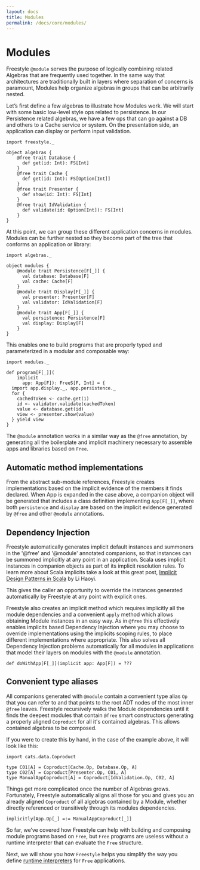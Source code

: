 ```yaml
---
layout: docs
title: Modules
permalink: /docs/core/modules/
---
```


# Modules

Freestyle `@module` serves the purpose of logically combining related Algebras that are frequently used together.
In the same way that architectures are traditionally built in layers where separation of concerns is paramount, Modules
help organize algebras in groups that can be arbitrarily nested.

Let’s first define a few algebras to illustrate how Modules work. We will start with some basic low-level style ops related to persistence. In our Persistence related algebras, we have a few ops that can go against a DB and others to a Cache service or system. On the presentation side, an application can display or perform input validation.

```tut:book
import freestyle._

object algebras {
    @free trait Database {
      def get(id: Int): FS[Int]
    }
    @free trait Cache {
      def get(id: Int): FS[Option[Int]]
    }
    @free trait Presenter {
      def show(id: Int): FS[Int]
    }
    @free trait IdValidation {
      def validate(id: Option[Int]): FS[Int]
    }
}
```

At this point, we can group these different application concerns in modules.
Modules can be further nested so they become part of the tree that conforms an application or library:


```tut:book
import algebras._

object modules {
    @module trait Persistence[F[_]] {
      val database: Database[F]
      val cache: Cache[F]
    }
    @module trait Display[F[_]] {
      val presenter: Presenter[F]
      val validator: IdValidation[F]
    }
    @module trait App[F[_]] {
      val persistence: Persistence[F]
      val display: Display[F]
    }
}
```

This enables one to build programs that are properly typed and parameterized in a modular and composable way:

```tut:book
import modules._

def program[F[_]](
	implicit
	  app: App[F]): FreeS[F, Int] = {
  import app.display._, app.persistence._
  for {
    cachedToken <- cache.get(1)
    id <- validator.validate(cachedToken)
    value <- database.get(id)
    view <- presenter.show(value)
  } yield view
}
```

The `@module` annotation works in a similar way as the `@free` annotation, by generating all the boilerplate
and implicit machinery necessary to assemble apps and libraries based on `Free`.

## Automatic method implementations

From the abstract sub-module references, Freestyle creates implementations based on the implicit evidence of the members it finds declared. When App is expanded in the case above, a companion object will be generated that includes a class definition implementing `App[F[_]]`, where both `persistence` and `display` are based on the implicit evidence generated by `@free` and other `@module` annotations.

## Dependency Injection

Freestyle automatically generates implicit default instances and summoners in the '@free' and '@module' annotated companions, so that instances can be summoned implicitly at any point in an application.
Scala uses implicit instances in companion objects as part of its implicit resolution rules. To learn more about Scala implicits take a look at this great
post, [Implicit Design Patterns in Scala](http://www.lihaoyi.com/post/ImplicitDesignPatternsinScala.html) by Li Haoyi.

This gives the caller an opportunity to override the instances generated automatically by Freestyle at any point with explicit ones.

Freestyle also creates an implicit method which requires implicitly all the module dependencies and a convenient `apply` method which allows obtaining
Module instances in an easy way. As in `@free` this effectively enables implicits based Dependency Injection where you may choose to override implementations
using the implicits scoping rules, to place different implementations where appropriate.
This also solves all Dependency Injection problems automatically for all modules in applications that model their layers on modules with the `@module` annotation.

```tut:book
def doWithApp[F[_]](implicit app: App[F]) = ???
```

## Convenient type aliases

All companions generated with `@module` contain a convenient type alias `Op` that you can refer to and that points to the root ADT nodes of the most inner `@free` leaves.
Freestyle recursively walks the Module dependencies until it finds the deepest modules that contain `@free` smart constructors generating a properly aligned `Coproduct`
for all it's contained algebras. This allows contained algebras to be composed.

If you were to create this by hand, in the case of the example above, it will look like this:

```tut:book
import cats.data.Coproduct

type C01[A] = Coproduct[Cache.Op, Database.Op, A]
type C02[A] = Coproduct[Presenter.Op, C01, A]
type ManualAppCoproduct[A] = Coproduct[IdValidation.Op, C02, A]
```

Things get more complicated once the number of Algebras grows.
Fortunately, Freestyle automatically aligns all those for you and gives you an already aligned `Coproduct` of all algebras
contained by a Module, whether directly referenced or transitively through its modules dependencies.

```tut:book
implicitly[App.Op[_] =:= ManualAppCoproduct[_]]
```

So far, we’ve covered how Freestyle can help with building and composing module programs based on `Free`, but `Free` programs are useless without a runtime interpreter that can evaluate the `Free` structure.

Next, we will show you how `Freestyle` helps you simplify the way you define [runtime interpreters](../interpreters/) for `Free` applications.
